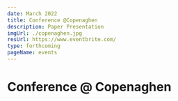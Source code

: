 ```yaml
---
date: March 2022
title: Conference @Copenaghen
description: Paper Presentation
imgUrl: ./copenaghen.jpg
resUrl: https://www.eventbrite.com/
type: forthcoming
pageName: events
---
```


# Conference @ Copenaghen